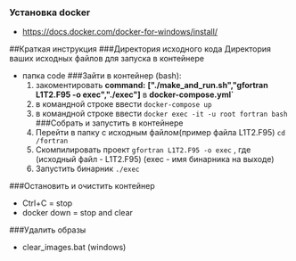 ### Установка docker
- https://docs.docker.com/docker-for-windows/install/

##Краткая инструкция
###Директория исходного кода
Директория ваших исходных файлов для запуска в контейнере
- папка code
###Зайти в контейнер (bash):
  1) закоментировать **command:** **["./make_and_run.sh","gfortran L1T2.F95 -o exec","./exec"]** в **docker-compose.yml`**
  2) в командной строке ввести `docker-compose up`
  3) в командной строке ввести `docker exec -it -u root fortran bash`
###Собрать и запустить в контейнере
  1) Перейти в папку с исходным файлом(пример файла L1T2.F95) `cd /fortran`
  2) Скомпилировать проект `gfortran L1T2.F95 -o exec` , где (исходный файл - L1T2.F95) (exec - имя бинарника на выходе)
  3) Запустить бинарник `./exec`
  
###Остановить и очистить контейнер 
- Ctrl+C = stop 
- docker down = stop and clear

###Удалить образы
- clear_images.bat (windows)
